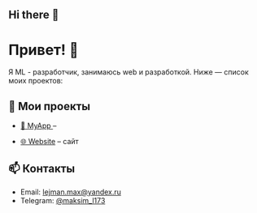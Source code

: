 ## Hi there 👋

<!--
**MALeyman/MALeyman** is a ✨ _special_ ✨ repository because its `README.md` (this file) appears on your GitHub profile.

Here are some ideas to get you started:

- 🔭 I’m currently working on ...
- 🌱 I’m currently learning ...
- 👯 I’m looking to collaborate on ...
- 🤔 I’m looking for help with ...
- 💬 Ask me about ...
- 📫 How to reach me: ...
- 😄 Pronouns: ...
- ⚡ Fun fact: ...
-->
# Привет! 👋

Я ML - разработчик, занимаюсь web и  разработкой. Ниже — список моих проектов:

## 🚀 Мои проекты

- [🔧 MyApp ]() – 

- [🌐 Website](https://leimansite.pythonanywhere.com/) – сайт

## 📫 Контакты

- Email: lejman.max@yandex.ru
- Telegram: [@maksim_l173](https://t.me/maksim_l173)

